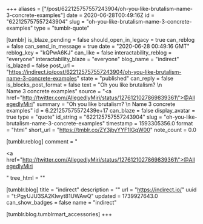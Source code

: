 +++
aliases = ["/post/622125757557243904/oh-you-like-brutalism-name-3-concrete-examples"]
date = 2020-06-28T00:49:16Z
id = "622125757557243904"
slug = "oh-you-like-brutalism-name-3-concrete-examples"
type = "tumblr-quote"

[tumblr]
is_blaze_pending = false
should_open_in_legacy = true
can_reblog = false
can_send_in_message = true
date = "2020-06-28 00:49:16 GMT"
reblog_key = "kQPwA6KJ"
can_like = false
interactability_reblog = "everyone"
interactability_blaze = "everyone"
blog_name = "indirect"
is_blazed = false
post_url = "https://indirect.io/post/622125757557243904/oh-you-like-brutalism-name-3-concrete-examples"
state = "published"
can_reply = false
is_blocks_post_format = false
text = "Oh you like brutalism? \n<br/>Name 3 concrete examples"
source = "<a href=\"http://twitter.com/AllegedlyMiri/status/1276121027869839361\">@AllegedlyMiri</a>"
summary = "Oh you like brutalism? \n Name 3 concrete examples"
id = 6.221257575572439e+17
can_blaze = false
display_avatar = true
type = "quote"
id_string = "622125757557243904"
slug = "oh-you-like-brutalism-name-3-concrete-examples"
timestamp = 1593305356.0
format = "html"
short_url = "https://tmblr.co/ZY3jbyYYF1IGqW00"
note_count = 0.0

[tumblr.reblog]
comment = "<p><a href=\"http://twitter.com/AllegedlyMiri/status/1276121027869839361\">@AllegedlyMiri</a></p>"
tree_html = ""

[tumblr.blog]
title = "indirect"
description = ""
url = "https://indirect.io/"
uuid = "t:PgyUJU3SA2Klwyt81UWAwQ"
updated = 1739927643.0
can_show_badges = false
name = "indirect"

[tumblr.blog.tumblrmart_accessories]
+++
